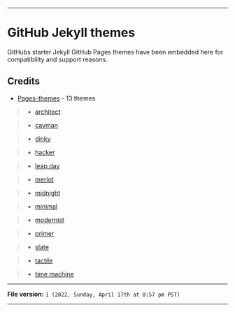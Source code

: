 
***

# GitHub Jekyll themes

GitHubs starter Jekyll GitHub Pages themes have been embedded here for compatibility and support reasons.

## Credits

* [Pages-themes](https://github.com/pages-themes/) - 13 themes

> * [architect](https://github.com/pages-themes/architect/)

> * [cayman](https://github.com/pages-themes/cayman/)

> * [dinky](https://github.com/pages-themes/dinky/)

> * [hacker](https://github.com/pages-themes/hacker/)

> * [leap day](https://github.com/pages-themes/leap-day/)

> * [merlot](https://github.com/pages-themes/merlot/)

> * [midnight](https://github.com/pages-themes/midnight/)

> * [minimal](https://github.com/pages-themes/minimal/)

> * [modernist](https://github.com/pages-themes/modernist)

> * [primer](https://github.com/pages-themes/primer/)

> * [slate](https://github.com/pages-themes/slate/)

> * [tactile](https://github.com/pages-themes/tactile/)

> * [time machine](https://github.com/pages-themes/time-machine/)

***

**File version:** `1 (2022, Sunday, April 17th at 8:57 pm PST)`

***
